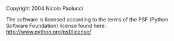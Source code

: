 Copyright 2004 Nicola Paolucci

The software is licensed according to the terms of the PSF (Python Software Foundation) license found here: http://www.python.org/psf/license/